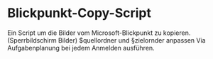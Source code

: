 # Blickpunkt-Copy-Script
Ein Script um die Bilder vom Microsoft-Blickpunkt zu kopieren. (Sperrbildschirm Bilder)
$quellordner und §zielornder anpassen
Via Aufgabenplanung bei jedem Anmelden ausführen.
